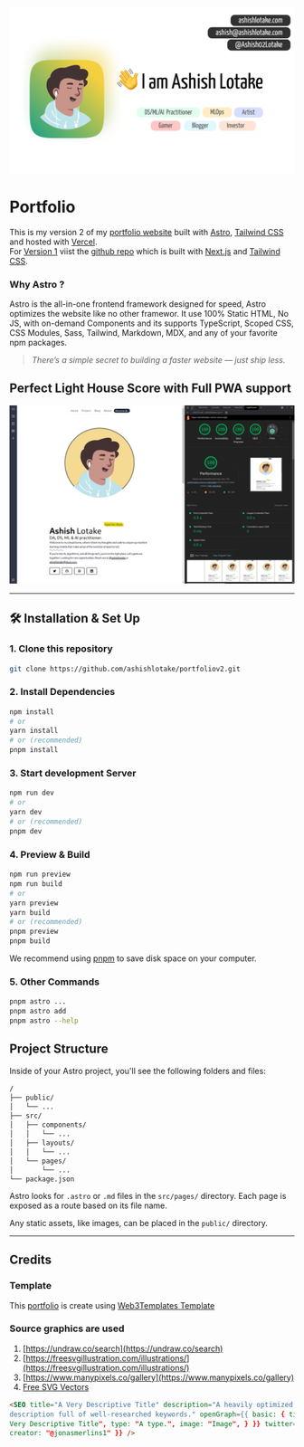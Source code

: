 ![](public/opengraph.png)

# Portfolio

This is my version 2 of my <a href="https://ashishlotake.com/" target="_blank">portfolio website</a> built with <a href="https://https://astro.build/" target="_blank">Astro</a>, <a href="https://tailwindcss.com/" target="_blank">Tailwind CSS</a> and hosted with <a href="https://www.vercel.com/" target="_blank">Vercel</a>.<br>
For [Version 1](https://github.com/ashishlotake/ashishlotake.com) viist the [github repo](https://github.com/ashishlotake/ashishlotake.com) which is </a> built with <a href="https://nextjs.org/" target="_blank">Next.js</a> and <a href="https://tailwindcss.com/" target="_blank">Tailwind CSS</a>.

### Why Astro ?

Astro is the all-in-one frontend framework designed for speed, Astro optimizes the website like no other framewor. It use 100% Static HTML, No JS, with on-demand Components and its supports TypeScript, Scoped CSS, CSS Modules, Sass, Tailwind, Markdown, MDX, and any of your favorite npm packages.

> _There’s a simple secret to building a faster website — just ship less._

## Perfect Light House Score with Full PWA support

![](src/assets/img/LightHouseScore.png)

---

## 🛠 Installation & Set Up

### 1. Clone this repository

```bash
git clone https://github.com/ashishlotake/portfoliov2.git
```

### 2. Install Dependencies

```bash
npm install
# or
yarn install
# or (recommended)
pnpm install
```

### 3. Start development Server

```bash
npm run dev
# or
yarn dev
# or (recommended)
pnpm dev
```

### 4. Preview & Build

```bash
npm run preview
npm run build
# or
yarn preview
yarn build
# or (recommended)
pnpm preview
pnpm build
```

We recommend using [pnpm](https://pnpm.io/) to save disk space on your computer.

### 5. Other Commands

```bash
pnpm astro ...
pnpm astro add
pnpm astro --help
```

## Project Structure

Inside of your Astro project, you'll see the following folders and files:

```
/
├── public/
│   └── ...
├── src/
│   ├── components/
│   │   └── ...
│   ├── layouts/
│   │   └── ...
│   └── pages/
│       └── ...
└── package.json
```

Astro looks for `.astro` or `.md` files in the `src/pages/` directory. Each page is exposed as a route based on its file name.

Any static assets, like images, can be placed in the `public/` directory.

---

## Credits

### Template

This [portfolio](https://ashishlotake.com) is create using [Web3Templates Template](https://github.com/surjithctly/astroship)

### Source graphics are used

1. [https://undraw.co/search](https://undraw.co/search)
2. [https://freesvgillustration.com/illustrations/](https://freesvgillustration.com/illustrations/)
3. [https://www.manypixels.co/gallery](https://www.manypixels.co/gallery)
4. [Free SVG Vectors](https://bloggingwizard.com/free-vector-illustrations/)

```html
<SEO title="A Very Descriptive Title" description="A heavily optimized
description full of well-researched keywords." openGraph={{ basic: { title: "A
Very Descriptive Title", type: "A type.", image: "Image", } }} twitter={{
creator: "@jonasmerlins1" }} />
```
